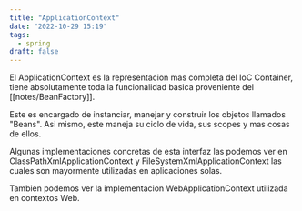 ```yaml
---
title: "ApplicationContext"
date: "2022-10-29 15:19"
tags: 
  - spring
draft: false
---
```

El ApplicationContext es la representacion mas completa del IoC Container, tiene absolutamente toda la funcionalidad basica proveniente del [[notes/BeanFactory]]. 

Este es encargado de instanciar, manejar y construir los objetos llamados "Beans". Asi mismo, este maneja su ciclo de vida, sus scopes y mas cosas de ellos.

Algunas implementaciones concretas de esta interfaz las podemos ver en ClassPathXmlApplicationContext y FileSystemXmlApplicationContext las cuales son mayormente utilizadas en aplicaciones solas. 

Tambien podemos ver la implementacion WebApplicationContext utilizada en contextos Web.
